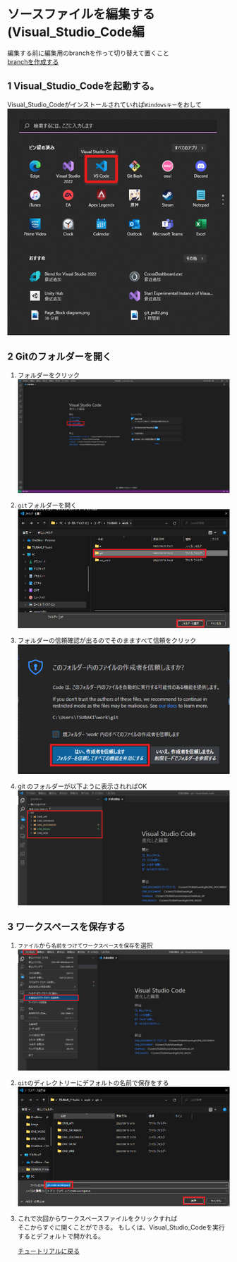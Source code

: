   <link href=".\css\StyleSheet.css" rel="stylesheet">
  </link>

# ソースファイルを編集する(Visual_Studio_Code編
編集する前に編集用のbranchを作って切り替えて置くこと<br>
[branchを作成する](./Common_Doc/How_To_Make_Branch.md)


## 1 Visual_Studio_Codeを起動する。
Visual_Studio_Codeがインストールされていれば`Windowsキー`をおして
![hoge](../Image/Start_Visual_Studio.png)


## 2 Gitのフォルダーを開く
1. フォルダーをクリック 
   ![hoge](../Image/Open_Folder_Visual_Studio.png)

2. `git`フォルダーを開く
   ![hoge](../Image/Select_Folder_Visual_Studio.png)

3. フォルダーの信頼確認が出るのでそのまますべて信頼をクリック
   ![hoge](../Image/Folder_Approval.png)

4. git のフォルダーが以下ように表示されればOK
   ![hoge](../Image/Visual_Studio_Code_Added_Folder.png)
   

## 3 ワークスペースを保存する

1. `ファイル`から`名前をつけてワークスペースを保存`を選択<br>
   ![hoge](image/../../Image/Make_Work_Spase1.png)

2. `git`のディレクトリーにデフォルトの名前で保存をする<br>
   ![hoge](image/../../Image/Make_Work_Spase2.png)

3. これで次回からワークスペースファイルをクリックすれば<br>
   そこからすぐに開くことができる。
   もしくは、Visual_Studio_Codeを実行するとデフォルトで開かれる。

   [チュートリアルに戻る](../Read_Me.md#チュートリアル)
